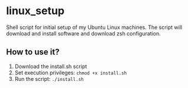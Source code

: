 # linux_setup
Shell script for initial setup of my Ubuntu Linux machines. The script will download and install software and download zsh configuration.

## How to use it?
1. Download the install.sh script  
2. Set execution privileges: ```chmod +x install.sh```
3. Run the script: ```./install.sh```
